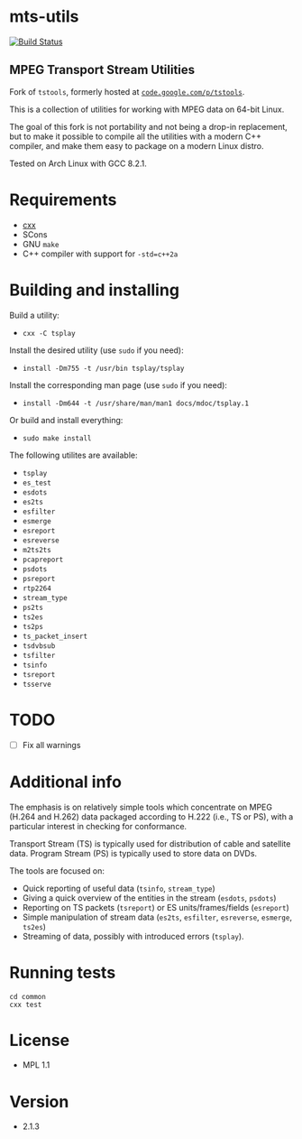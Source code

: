 # mts-utils

[![Build Status](https://travis-ci.org/xyproto/mts-utils.svg?branch=master)](https://travis-ci.org/xyproto/mts-utils)

## MPEG Transport Stream Utilities

Fork of `tstools`, formerly hosted at [`code.google.com/p/tstools`](https://code.google.com/p/tstools).

This is a collection of utilities for working with MPEG data on 64-bit Linux.

The goal of this fork is not portability and not being a drop-in replacement, but to make it possible to compile all the utilities with a modern C++ compiler, and make them easy to package on a modern Linux distro.

Tested on Arch Linux with GCC 8.2.1.

# Requirements

* [cxx](https://github.com/xyproto/cxx)
* SCons
* GNU `make`
* C++ compiler with support for `-std=c++2a`

# Building and installing

Build a utility:

* `cxx -C tsplay`

Install the desired utility (use `sudo` if you need):

* `install -Dm755 -t /usr/bin tsplay/tsplay`

Install the corresponding man page (use `sudo` if you need):

* `install -Dm644 -t /usr/share/man/man1 docs/mdoc/tsplay.1`

Or build and install everything:

* `sudo make install`

The following utilites are available:

* `tsplay`
* `es_test`
* `esdots`
* `es2ts`
* `esfilter`
* `esmerge`
* `esreport`
* `esreverse`
* `m2ts2ts`
* `pcapreport`
* `psdots`
* `psreport`
* `rtp2264`
* `stream_type`
* `ps2ts`
* `ts2es`
* `ts2ps`
* `ts_packet_insert`
* `tsdvbsub`
* `tsfilter`
* `tsinfo`
* `tsreport`
* `tsserve`

# TODO

- [ ] Fix all warnings

# Additional info

The emphasis is on relatively simple tools which concentrate on MPEG (H.264 and
H.262) data packaged according to H.222 (i.e., TS or PS), with a particular
interest in checking for conformance.

Transport Stream (TS) is typically used for distribution of cable and satellite
data. Program Stream (PS) is typically used to store data on DVDs.

The tools are focused on:

* Quick reporting of useful data (`tsinfo`, `stream_type`)
* Giving a quick overview of the entities in the stream (`esdots`, `psdots`)
* Reporting on TS packets (`tsreport`) or ES units/frames/fields (`esreport`)
* Simple manipulation of stream data (`es2ts`, `esfilter`, `esreverse`, `esmerge`, `ts2es`)
* Streaming of data, possibly with introduced errors (`tsplay`).

# Running tests

    cd common
    cxx test

# License

* MPL 1.1

# Version

* 2.1.3
